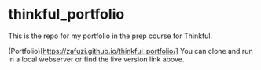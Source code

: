 # thinkful_portfolio

This is the repo for my portfolio in the prep course for Thinkful.

(Portfolio)[https://zafuzi.github.io/thinkful_portfolio/]
You can clone and run in a local webserver or find the live version link above.
